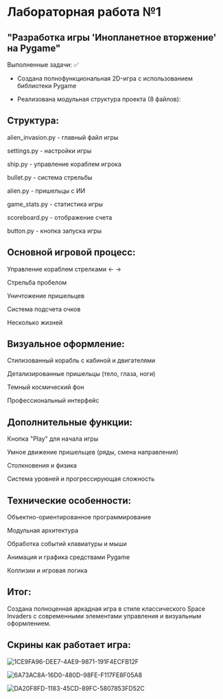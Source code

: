 # Лабораторная работа №1

## "Разработка игры 'Инопланетное вторжение' на Pygame"
Выполненные задачи:
✅ 
- Создана полнофункциональная 2D-игра с использованием библиотеки Pygame

- Реализована модульная структура проекта (8 файлов):

## Структура:

alien_invasion.py - главный файл игры

settings.py - настройки игры

ship.py - управление кораблем игрока

bullet.py - система стрельбы

alien.py - пришельцы с ИИ

game_stats.py - статистика игры

scoreboard.py - отображение счета

button.py - кнопка запуска игры


## Основной игровой процесс:

Управление кораблем стрелками ← →

Стрельба пробелом

Уничтожение пришельцев

Система подсчета очков

Несколько жизней


## Визуальное оформление:

Стилизованный корабль с кабиной и двигателями

Детализированные пришельцы (тело, глаза, ноги)

Темный космический фон

Профессиональный интерфейс


## Дополнительные функции:

Кнопка "Play" для начала игры

Умное движение пришельцев (ряды, смена направления)

Столкновения и физика

Система уровней и прогрессирующая сложность


## Технические особенности:

Объектно-ориентированное программирование

Модульная архитектура

Обработка событий клавиатуры и мыши

Анимация и графика средствами Pygame

Коллизии и игровая логика

## Итог: 

Создана полноценная аркадная игра в стиле классического Space Invaders с современными элементами управления и визуальным оформлением.


## Скрины как работает игра:

![1CE9FA96-DEE7-4AE9-9871-191F4ECFB12F](https://github.com/user-attachments/assets/850c9b82-3d1d-4c60-86b2-fefd88c74616)

![6A73AC8A-16D0-480D-98FE-F117FE8F05A8](https://github.com/user-attachments/assets/70ef52ba-a371-4ed4-8abc-4eea48ee5605)

![DA20F8FD-1183-45CD-89FC-5807853FD52C](https://github.com/user-attachments/assets/a58b5a9d-f4ea-4025-bdf8-8f42b5c74552)

